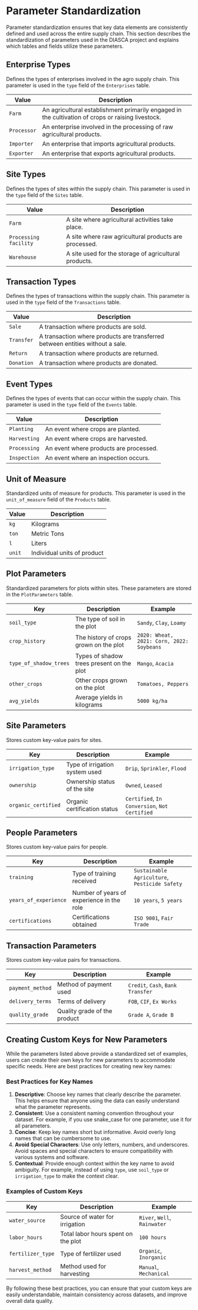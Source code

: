 # Parameter Standardization

Parameter standardization ensures that key data elements are consistently defined and used across the entire supply chain. This section describes the standardization of parameters used in the DIASCA project and explains which tables and fields utilize these parameters.

## Enterprise Types

Defines the types of enterprises involved in the agro supply chain. This parameter is used in the `type` field of the `Enterprises` table.

| Value        | Description                                                     |
|--------------|-----------------------------------------------------------------|
| `Farm`       | An agricultural establishment primarily engaged in the cultivation of crops or raising livestock. |
| `Processor`  | An enterprise involved in the processing of raw agricultural products. |
| `Importer`   | An enterprise that imports agricultural products.               |
| `Exporter`   | An enterprise that exports agricultural products.               |

## Site Types

Defines the types of sites within the supply chain. This parameter is used in the `type` field of the `Sites` table.

| Value                | Description                                      |
|----------------------|--------------------------------------------------|
| `Farm`               | A site where agricultural activities take place. |
| `Processing facility`| A site where raw agricultural products are processed. |
| `Warehouse`          | A site used for the storage of agricultural products. |

## Transaction Types

Defines the types of transactions within the supply chain. This parameter is used in the `type` field of the `Transactions` table. 

| Value       | Description                                      |
|-------------|--------------------------------------------------|
| `Sale`      | A transaction where products are sold. |
| `Transfer`  | A transaction where products are transferred between entities without a sale. |
| `Return`    | A transaction where products are returned.       |
| `Donation`  | A transaction where products are donated.        |

## Event Types

Defines the types of events that can occur within the supply chain. This parameter is used in the `type` field of the `Events` table.

| Value        | Description                                      |
|--------------|--------------------------------------------------|
| `Planting`   | An event where crops are planted.                |
| `Harvesting` | An event where crops are harvested.              |
| `Processing` | An event where products are processed.           |
| `Inspection` | An event where an inspection occurs.             |

## Unit of Measure

Standardized units of measure for products. This parameter is used in the `unit_of_measure` field of the `Products` table.

| Value        | Description                      |
|--------------|----------------------------------|
| `kg`         | Kilograms                        |
| `ton`        | Metric Tons                      |
| `l`          | Liters                           |
| `unit`       | Individual units of product      |

## Plot Parameters

Standardized parameters for plots within sites. These parameters are stored in the `PlotParameters` table.

| Key                   | Description                                      | Example                                   |
|-----------------------|--------------------------------------------------|-------------------------------------------|
| `soil_type`           | The type of soil in the plot                     | `Sandy`, `Clay`, `Loamy`                  |
| `crop_history`        | The history of crops grown on the plot           | `2020: Wheat, 2021: Corn, 2022: Soybeans` |
| `type_of_shadow_trees`| Types of shadow trees present on the plot        | `Mango`, `Acacia`                         |
| `other_crops`         | Other crops grown on the plot                    | `Tomatoes, Peppers`                       |
| `avg_yields`          | Average yields in kilograms                      | `5000 kg/ha`                              |

## Site Parameters

Stores custom key-value pairs for sites.

| Key                | Description                             | Example                                    |
|--------------------|-----------------------------------------|--------------------------------------------|
| `irrigation_type`  | Type of irrigation system used          | `Drip`, `Sprinkler`, `Flood`               |
| `ownership`        | Ownership status of the site            | `Owned`, `Leased`                          |
| `organic_certified`| Organic certification status            | `Certified`, `In Conversion`, `Not Certified` |

## People Parameters

Stores custom key-value pairs for people.

| Key                | Description                             | Example                                    |
|--------------------|-----------------------------------------|--------------------------------------------|
| `training`         | Type of training received               | `Sustainable Agriculture`, `Pesticide Safety` |
| `years_of_experience` | Number of years of experience in the role | `10 years`, `5 years`                      |
| `certifications`   | Certifications obtained                 | `ISO 9001`, `Fair Trade`                   |

## Transaction Parameters

Stores custom key-value pairs for transactions.

| Key                | Description                             | Example                                    |
|--------------------|-----------------------------------------|--------------------------------------------|
| `payment_method`   | Method of payment used                  | `Credit`, `Cash`, `Bank Transfer`          |
| `delivery_terms`   | Terms of delivery                       | `FOB`, `CIF`, `Ex Works`                   |
| `quality_grade`    | Quality grade of the product            | `Grade A`, `Grade B`                       |

## Creating Custom Keys for New Parameters

While the parameters listed above provide a standardized set of examples, users can create their own keys for new parameters to accommodate specific needs. Here are best practices for creating new key names:

### Best Practices for Key Names

1. **Descriptive**: Choose key names that clearly describe the parameter. This helps ensure that anyone using the data can easily understand what the parameter represents.
2. **Consistent**: Use a consistent naming convention throughout your dataset. For example, if you use snake_case for one parameter, use it for all parameters.
3. **Concise**: Keep key names short but informative. Avoid overly long names that can be cumbersome to use.
4. **Avoid Special Characters**: Use only letters, numbers, and underscores. Avoid spaces and special characters to ensure compatibility with various systems and software.
5. **Contextual**: Provide enough context within the key name to avoid ambiguity. For example, instead of using `type`, use `soil_type` or `irrigation_type` to make the context clear.

### Examples of Custom Keys

| Key                   | Description                                      | Example                                   |
|-----------------------|--------------------------------------------------|-------------------------------------------|
| `water_source`        | Source of water for irrigation                   | `River`, `Well`, `Rainwater`              |
| `labor_hours`         | Total labor hours spent on the plot              | `100 hours`                               |
| `fertilizer_type`     | Type of fertilizer used                          | `Organic`, `Inorganic`                    |
| `harvest_method`      | Method used for harvesting                       | `Manual`, `Mechanical`                    |

By following these best practices, you can ensure that your custom keys are easily understandable, maintain consistency across datasets, and improve overall data quality.
